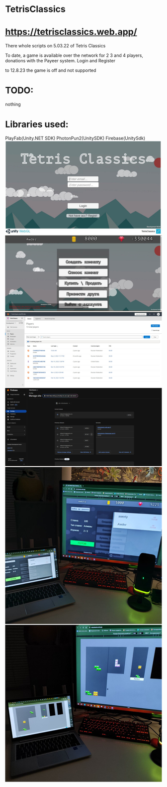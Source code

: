 # TetrisClassics
# https://tetrisclassics.web.app/
There whole scripts on 5.03.22 of Tetris Classics

To date, a game is available over the network for 2 3 and 4 players, donations with the Payeer system. Login and Register

to 12.8.23 the game is off and not supported

# TODO: 
nothing

# Libraries used: 
PlayFab(Unity.NET SDK)
PhotonPun2(UnitySDK)
Firebase(UnitySdk) 
![Enter screen](https://github.com/LeGGro/TetrisClassics/blob/main/showup/tetrisshowup1.JPG)
![Game Menu](https://github.com/LeGGro/TetrisClassics/blob/main/showup/tetrisshowup4.JPG)
![Playfab](https://github.com/LeGGro/TetrisClassics/blob/main/showup/tetrisshowup2.JPG)
![firebase](https://github.com/LeGGro/TetrisClassics/blob/main/showup/tetrisshowup3.JPG)
![Lobby](https://github.com/LeGGro/TetrisClassics/blob/main/showup/5307615487003321747.jpg)
![Game](https://github.com/LeGGro/TetrisClassics/blob/main/showup/5307615487003321746.jpg)
